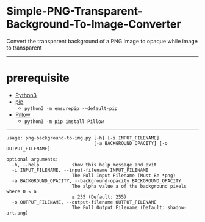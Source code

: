 # Simple-PNG-Transparent-Background-To-Image-Converter
Convert the transparent background of a PNG image to opaque while image to transparent

---
# prerequisite
* [Python3](https://www.python.org/downloads/)
* [pip](https://packaging.python.org/en/latest/tutorials/installing-packages/#ensure-you-can-run-pip-from-the-command-line)
  * `python3 -m ensurepip --default-pip`
* [Pillow](https://pypi.org/project/Pillow/)
  * `python3 -m pip install Pillow`

---
```
usage: png-background-to-img.py [-h] [-i INPUT_FILENAME]
                                [-a BACKGROUND_OPACITY] [-o OUTPUT_FILENAME]

optional arguments:
  -h, --help            show this help message and exit
  -i INPUT_FILENAME, --input-filename INPUT_FILENAME
                        The Full Input Filename (Must Be *png)
  -a BACKGROUND_OPACITY, --background-opacity BACKGROUND_OPACITY
                        The alpha value a of the background pixels where 0 ≤ a
                        ≤ 255 (Default: 255)
  -o OUTPUT_FILENAME, --output-filename OUTPUT_FILENAME
                        The Full Output Filename (Default: shadow-art.png)
```
